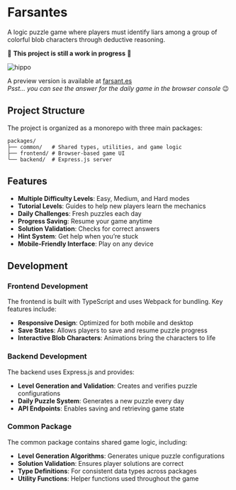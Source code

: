# Farsantes

A logic puzzle game where players must identify liars among a group of colorful blob characters through deductive reasoning.

🚧 **This project is still a work in progress** 🚧

![hippo](https://s1.gifyu.com/images/SOOEU.gif)

A preview version is available at [farsant.es](https://farsant.es)  
*Psst... you can see the answer for the daily game in the browser console* 😉

## Project Structure

The project is organized as a monorepo with three main packages:

```plaintext
packages/
├── common/   # Shared types, utilities, and game logic
├── frontend/ # Browser-based game UI
└── backend/  # Express.js server
```

## Features

- **Multiple Difficulty Levels**: Easy, Medium, and Hard modes
- **Tutorial Levels**: Guides to help new players learn the mechanics
- **Daily Challenges**: Fresh puzzles each day
- **Progress Saving**: Resume your game anytime
- **Solution Validation**: Checks for correct answers
- **Hint System**: Get help when you’re stuck
- **Mobile-Friendly Interface**: Play on any device

## Development

### Frontend Development

The frontend is built with TypeScript and uses Webpack for bundling. Key features include:

- **Responsive Design**: Optimized for both mobile and desktop
- **Save States**: Allows players to save and resume puzzle progress
- **Interactive Blob Characters**: Animations bring the characters to life

### Backend Development

The backend uses Express.js and provides:

- **Level Generation and Validation**: Creates and verifies puzzle configurations
- **Daily Puzzle System**: Generates a new puzzle every day
- **API Endpoints**: Enables saving and retrieving game state

### Common Package

The common package contains shared game logic, including:

- **Level Generation Algorithms**: Generates unique puzzle configurations
- **Solution Validation**: Ensures player solutions are correct
- **Type Definitions**: For consistent data types across packages
- **Utility Functions**: Helper functions used throughout the game
